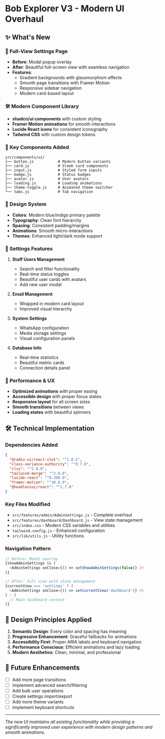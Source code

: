 # Bob Explorer V3 - Modern UI Overhaul

## ✨ What's New

### 🎨 Full-View Settings Page
- **Before**: Modal popup overlay
- **After**: Beautiful full-screen view with seamless navigation
- **Features**:
  - Gradient backgrounds with glassmorphism effects
  - Smooth page transitions with Framer Motion
  - Responsive sidebar navigation
  - Modern card-based layout

### 🛠 Modern Component Library
- **shadcn/ui components** with custom styling
- **Framer Motion animations** for smooth interactions
- **Lucide React icons** for consistent iconography
- **Tailwind CSS** with custom design tokens

### 🎯 Key Components Added
```
src/components/ui/
├── button.js           # Modern button variants
├── card.js             # Sleek card components
├── input.js            # Styled form inputs
├── badge.js            # Status badges
├── avatar.js           # User avatars
├── loading.js          # Loading animations
├── theme-toggle.js     # Animated theme switcher
└── tabs.js             # Tab navigation
```

### 🎨 Design System
- **Colors**: Modern blue/indigo primary palette
- **Typography**: Clean font hierarchy
- **Spacing**: Consistent padding/margins
- **Animations**: Smooth micro-interactions
- **Themes**: Enhanced light/dark mode support

### 📱 Settings Features
1. **Staff Users Management**
   - Search and filter functionality
   - Real-time status toggles
   - Beautiful user cards with avatars
   - Add new user modal

2. **Email Management**
   - Wrapped in modern card layout
   - Improved visual hierarchy

3. **System Settings**
   - WhatsApp configuration
   - Media storage settings
   - Visual configuration panels

4. **Database Info**
   - Real-time statistics
   - Beautiful metric cards
   - Connection details panel

### 🚀 Performance & UX
- **Optimized animations** with proper easing
- **Accessible design** with proper focus states
- **Responsive layout** for all screen sizes
- **Smooth transitions** between views
- **Loading states** with beautiful spinners

## 🛠 Technical Implementation

### Dependencies Added
```json
{
  "@radix-ui/react-slot": "^1.0.2",
  "class-variance-authority": "^0.7.0",
  "clsx": "^2.0.0",
  "tailwind-merge": "^2.0.0",
  "lucide-react": "^0.300.0",
  "framer-motion": "^10.0.0",
  "@headlessui/react": "^1.7.0"
}
```

### Key Files Modified
- `src/features/admin/AdminSettings.js` - Complete overhaul
- `src/features/dashboard/Dashboard.js` - View state management
- `src/index.css` - Modern CSS variables and utilities
- `tailwind.config.js` - Enhanced configuration
- `src/lib/utils.js` - Utility functions

### Navigation Pattern
```javascript
// Before: Modal overlay
{showAdminSettings && (
  <AdminSettings onClose={() => setShowAdminSettings(false)} />
)}

// After: Full view with state management
{currentView === 'settings' ? (
  <AdminSettings onClose={() => setCurrentView('dashboard')} />
) : (
  // Main dashboard content
)}
```

## 🎯 Design Principles Applied

1. **Semantic Design**: Every color and spacing has meaning
2. **Progressive Enhancement**: Graceful fallbacks for animations
3. **Accessibility First**: Proper ARIA labels and keyboard navigation
4. **Performance Conscious**: Efficient animations and lazy loading
5. **Modern Aesthetics**: Clean, minimal, and professional

## 🔮 Future Enhancements

- [ ] Add more page transitions
- [ ] Implement advanced search/filtering
- [ ] Add bulk user operations
- [ ] Create settings import/export
- [ ] Add more theme variants
- [ ] Implement keyboard shortcuts

---

*The new UI maintains all existing functionality while providing a significantly improved user experience with modern design patterns and smooth animations.*